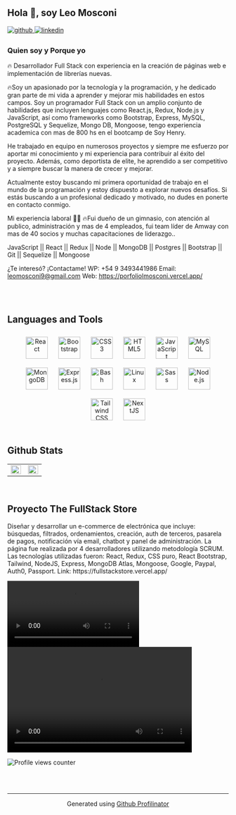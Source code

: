 ## Hola 👋, soy Leo Mosconi   
  

<a href="https://github.com/Mosk09" target="_blank">
<img src=https://img.shields.io/badge/github-%2324292e.svg?&style=for-the-badge&logo=github&logoColor=white alt=github style="margin-bottom: 5px;" />
</a>
<a href="https://www.linkedin.com/in/leo-mosconi-fullstackweb" target="_blank">
<img src=https://img.shields.io/badge/linkedin-%231E77B5.svg?&style=for-the-badge&logo=linkedin&logoColor=white alt=linkedin style="margin-bottom: 5px;" />
</a>  
  



### Quien soy y Porque yo  

🔥 Desarrollador Full Stack con experiencia en la creación de páginas web e implementación de librerías nuevas.

🔥Soy un apasionado por la tecnología y la programación, y he dedicado gran parte de mi vida a aprender y mejorar mis habilidades en estos campos. Soy un programador Full Stack con un amplio conjunto de habilidades que incluyen lenguajes como React.js, Redux, Node.js y JavaScript, así como frameworks como Bootstrap, Express, MySQL, PostgreSQL y Sequelize, Mongo DB, Mongoose, tengo experiencia academica con mas de 800 hs en el bootcamp de Soy Henry.

He trabajado en equipo en numerosos proyectos y siempre me esfuerzo por aportar mi conocimiento y mi experiencia para contribuir al éxito del proyecto. Además, como deportista de elite, he aprendido a ser competitivo y a siempre buscar la manera de crecer y mejorar.

Actualmente estoy buscando mi primera oportunidad de trabajo en el mundo de la programación y estoy dispuesto a explorar nuevos desafíos. Si estás buscando a un profesional dedicado y motivado, no dudes en ponerte en contacto conmigo.

Mi experiencia laboral 👨‍💻
🔥Fui dueño de un gimnasio, con atención al publico, administración y mas de 4 empleados, fui team líder de Amway con mas de 40 socios y muchas capacitaciones de liderazgo..

 JavaScript || React || Redux || Node || MongoDB || Postgres || Bootstrap || Git || Sequelize || Mongoose


¿Te interesó? ¡Contactame!
WP: +54 9 3493441986
Email: leomosconi9@gmail.com
Web: https://porfoliolmosconi.vercel.app/  
  

<br/>  


<br/>  


## Languages and Tools  
<div align="center">  
<a href="https://reactjs.org/" target="_blank"><img style="margin: 10px" src="https://profilinator.rishav.dev/skills-assets/react-original-wordmark.svg" alt="React" height="50" /></a>  
<a href="https://getbootstrap.com/docs/3.4/javascript/" target="_blank"><img style="margin: 10px" src="https://profilinator.rishav.dev/skills-assets/bootstrap-plain.svg" alt="Bootstrap" height="50" /></a>  
<a href="https://www.w3schools.com/css/" target="_blank"><img style="margin: 10px" src="https://profilinator.rishav.dev/skills-assets/css3-original-wordmark.svg" alt="CSS3" height="50" /></a>  
<a href="https://en.wikipedia.org/wiki/HTML5" target="_blank"><img style="margin: 10px" src="https://profilinator.rishav.dev/skills-assets/html5-original-wordmark.svg" alt="HTML5" height="50" /></a>  
<a href="https://www.javascript.com/" target="_blank"><img style="margin: 10px" src="https://profilinator.rishav.dev/skills-assets/javascript-original.svg" alt="JavaScript" height="50" /></a>  
<a href="https://www.mysql.com/" target="_blank"><img style="margin: 10px" src="https://profilinator.rishav.dev/skills-assets/mysql-original-wordmark.svg" alt="MySQL" height="50" /></a>  
<a href="https://www.mongodb.com/" target="_blank"><img style="margin: 10px" src="https://profilinator.rishav.dev/skills-assets/mongodb-original-wordmark.svg" alt="MongoDB" height="50" /></a>  
<a href="https://expressjs.com/" target="_blank"><img style="margin: 10px" src="https://profilinator.rishav.dev/skills-assets/express-original-wordmark.svg" alt="Express.js" height="50" /></a>  
<a href="https://www.gnu.org/software/bash/" target="_blank"><img style="margin: 10px" src="https://profilinator.rishav.dev/skills-assets/gnu_bash-icon.svg" alt="Bash" height="50" /></a>  
<a href="https://www.linux.org/" target="_blank"><img style="margin: 10px" src="https://profilinator.rishav.dev/skills-assets/linux-original.svg" alt="Linux" height="50" /></a>  
<a href="https://sass-lang.com/" target="_blank"><img style="margin: 10px" src="https://profilinator.rishav.dev/skills-assets/sass-original.svg" alt="Sass" height="50" /></a>  
<a href="https://nodejs.org/" target="_blank"><img style="margin: 10px" src="https://profilinator.rishav.dev/skills-assets/nodejs-original-wordmark.svg" alt="Node.js" height="50" /></a>  
<a href="https://www.tailwindcss.com/" target="_blank"><img style="margin: 10px" src="https://profilinator.rishav.dev/skills-assets/tailwindcss.svg" alt="Tailwind CSS" height="50" /></a>  
<a href="https://nextjs.org/" target="_blank"><img style="margin: 10px" src="https://profilinator.rishav.dev/skills-assets/nextjs.png" alt="NextJS" height="50" /></a>  
</div>  

<br/>  


## Github Stats  
<table><tr><td valign="top" width="50%">

<img src="https://github-readme-stats.vercel.app/api?username=Mosk09&show_icons=true&count_private=true&hide_border=true" align="left" style="width: 100%" />

</td><td valign="top" width="50%">

<img src="https://github-readme-stats.vercel.app/api/top-langs/?username=Mosk09&hide_border=true&layout=compact" align="left" style="width: 100%" />

</td></tr></table>  

<br/>  

 <h2>Proyecto The FullStack Store</h2>
 <p>Diseñar y desarrollar un e-commerce de electrónica que incluye: búsquedas, filtrados, ordenamientos, creación, auth de terceros, pasarela de pagos, notificación vía email, chatbot y panel de administración. La página fue realizada por 4 desarrolladores utilizando metodología SCRUM. Las tecnologías utilizadas fueron: React, Redux, CSS puro, React Bootstrap, Tailwind, NodeJS, Express, MongoDB Atlas, Mongoose, Google, Paypal, Auth0, Passport. Link: https://fullstackstore.vercel.app/</p>
 <video src=""></video>
 <video src="https://www.youtube.com/watch?v=b65qSUtvPEw" width="420"  height="240"></video>

<br/>  

![Profile views counter](https://komarev.com/ghpvc/?username=rishavanand&&style=flat-square)  
  

<br/>  


<br />

----
<div align="center">Generated using <a href="https://profilinator.rishav.dev/" target="_blank">Github Profilinator</a></div>
